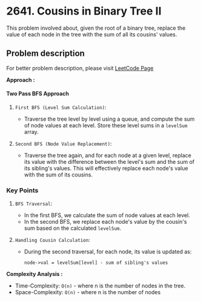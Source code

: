 # 2641. Cousins in Binary Tree II

This problem involved about, given the root of a binary tree, replace the value of each node in the tree with the sum of all its cousins' values.

## Problem description

For better problem description, please visit [LeetCode Page](https://leetcode.com/problems/cousins-in-binary-tree-ii/description/)

**Approach :**<br/>

#### Two Pass BFS Approach

1. `First BFS (Level Sum Calculation)`:

    - Traverse the tree level by level using a queue, and compute the sum of node values at each level. Store these level sums in a `levelSum` array.

2. `Second BFS (Node Value Replacement)`:
    - Traverse the tree again, and for each node at a given level, replace its value with the difference between the level's sum and the sum of its sibling's values. This will effectively replace each node's value with the sum of its cousins.

### Key Points

1. `BFS Traversal`:

    - In the first BFS, we calculate the sum of node values at each level.
    - In the second BFS, we replace each node's value by the cousin's sum based on the calculated `levelSum`.

2. `Handling Cousin Calculation`:
    - During the second traversal, for each node, its value is updated as:
        ```
        node->val = levelSum[level] - sum of sibling's values
        ```

**Complexity Analysis :**<br/>

-   Time-Complexity: `O(n)` - where n is the number of nodes in the tree.
-   Space-Complexity: `O(n)` - where n is the number of nodes